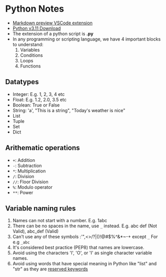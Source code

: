 # Python Notes

- [Markdown preview VSCode extension](https://marketplace.visualstudio.com/items?itemName=bierner.markdown-preview-github-styles)
- [Python v3.11 Download](https://www.python.org/ftp/python/3.11.7/python-3.11.7-amd64.exe)
- The extension of a python script is **.py**
- In any programming or scripting language, we have 4 important blocks to understand:
  1. Variables
  2. Conditions
  3. Loops
  4. Functions

## Datatypes

- Integer: E.g. 1, 2, 3, 4 etc
- Float: E.g. 1.2, 2.0, 3.5 etc
- Boolean: True or False
- String: 'a', "This is a string", "Today's weather is nice"
- List
- Tuple
- Set
- Dict

## Arithematic operations

- `+`: Addition
- `-`: Subtraction
- `*`: Multiplication
- `/`: Division
- `//`: Floor Division
- `%`: Modulo operator
- `**`: Power

## Variable naming rules

1. Names can not start with a number. E.g. 1abc
2. There can be no spaces in the name, use `_` instead. E.g. abc def (Not Valid), abc_def (Valid)
3. Can't use any of these symbols :'",<>/?|\()!@#$%^&*~-+ except `_` For e.g `_abc`
4. It's considered best practice (PEP8) that names are lowercase.
5. Avoid using the characters 'l', 'O', or 'I' as single character variable names.
6. Avoid using words that have special meaning in Python like "list" and "str" as they are [reserved keywords](https://docs.python.org/3/reference/lexical_analysis.html#keywords)
